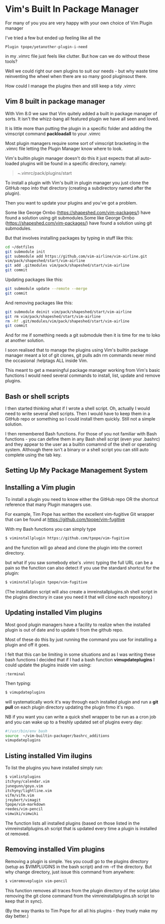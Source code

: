 # Vim's Built In Package Manager

For many of you you are very happy with your own choice of Vim Plugin manager

I've tried a few but ended up feeling like all the

    Plugin tpope/yetanother-plugin-i-need 

in my .vimrc file just feels like clutter. But how can we do without these
tools?

Well we could right our own plugins to suit our needs - but why waste time
reinventing the wheel when there are so many good pluginsout there.

How could I manage the plugins then and still keep a tidy .vimrc


## Vim 8 built in package manager

With Vim 8.0 we saw that Vim quitely added a built in package manager of sorts.
It isn't the whizz-bang all featured plugin we have all seen and loved.

It is little more than putting the plugin in a specific folder and adding the
vimscript command **packloadall** to your .vimrc

Most plugin managers require some sort of vimscript bracketing in the .vimrc
file letting the Plugin Manager know where to look. 

Vim's builtin plugin manager doesn't do this it just expects that all
auto-loaded plugins will be found in a specific directory, namely:

> ~.vimrc/pack/plugins/start

To install a plugin with Vim's built in plugin manager you just clone the GitHub
repo into that directory (creating a subdirectory named after the plugin).

Then you want to update your plugins and you've got a problem.

Some like George Ornbo (https://shapeshed.com/vim-packages/) have found a
solution using git submodules.Some like George Ornbo
(https://shapeshed.com/vim-packages/) have found a solution using git
submodules.

But that involves installing packages by typing in stuff like this:

```bash
cd ~/dotfiles
git submodule init
git submodule add https://github.com/vim-airline/vim-airline.git
vim/pack/shapeshed/start/vim-airline
git add .gitmodules vim/pack/shapeshed/start/vim-airline
git commit
```

Updating packages like this:

```bash
git submodule update --remote --merge
git commit
```

And removing packages like this:
```bash
git submodule deinit vim/pack/shapeshed/start/vim-airline
git rm vim/pack/shapeshed/start/vim-airline
rm -Rf .git/modules/vim/pack/shapeshed/start/vim-airline
git commit
```

And for me if something needs a git submodule then it is time for me to loko at
another solution.

I soon realised that to manage the plugins using Vim's builtin package manager meant a lot of git clones, git pulls adn rm commands never mind the occasional :helptags ALL inside Vim.  

This meant to get a meaningful package manager working from Vim's basic
functions I would need several commands to install, list, update and remove
plugins.


## Bash or shell scripts

I then started thinking what if I wrote a shell script. Oh, actually I would
need to write several shell scripts. Then I would have to keep them in a GitHub
repo or something so I could install them quickly. Still not a simple solution.

I then remembered Bash functions. For those of you not familiar with Bash
functions - you can define them in any Bash shell script (even your .bashrc) and
they appear to the user as a builtin comamnd of the shell or operating system. Although there 
isn't a binary or a shell script you can still auto complete using the tab key.


## Setting Up My Package Management System



## Installing a Vim plugin

To install a plugin you need to know either the GitHub repo OR the shortcut
reference that many Plugin managers use.

For example, Tim Pope has written the excellent vim-fugitive Git wrapper that
can be found at https://github.com/tpope/vim-fugitive

With my Bash functions you can simply type

```bash
$ viminstallplugin https://github.com/tpope/vim-fugitive
```

and the function will go ahead and clone the plugin into the correct directory.

but what if you saw somebody else's .vimrc typing the full URL can be a pain so
the function can also detect if you use the standard shortcut for the plugin: 

```bash
$ viminstallplugin tpope/vim-fugitive
```

(The installation script will also create a imreinstallplugins.sh shell script in
the plugins directory in case you need it that will clone each repository.)


## Updating installed Vim plugins

Most good plugin managers have a facility to realize when the installed plugin
is out of date and to update ti from the github repo.

Most of these do this by just running the command you use for installing a
plugin and off it goes.

I felt that this can be limiting in some situations and as I was writing these
bash functions I decided that if I had a bash function __vimupdateplugins__ I
could update the plugins inside vim using: 

```vim
:terminal
```
Then typing: 

```bash
$ vimupdateplugins
```

will systematically work it's way through each installed plugin and run a **git
pull** on each plugin directory updating the plugin frmo it's repo.

NB if you want you can write a quick shell wrapper to be run as a cron job and
you can wake up to a freshly updated set of plugins every day:

```bash
#!/usr/bin/env bash
source  ~/vim-builtin-packager/bashrc_additions
vimupdateplugins
```


## Listing installed Vim ilugins 

To list the plugins you have installed simply run:

```bash
$ vimlistplugins
itchyny/calendar.vim
junegunn/goyo.vim
itchyny/lightline.vim
vifm/vifm.vim
jreybert/vimagit
tpope/vim-markdown
reedes/vim-pencil
vimwiki/vimwiki
```

The function lists all installed plugins (based on those listed in the
vimreinstallplugins.sh script that is updated every time a plugin is installed
ot removed.


## Removing installed Vim plugins

Removing a plugin is simple. Yes you coudl go to the plugins directory (setup as
$VIMPLUGINS in the bash script) and rm -rf the directory. But why change
directory, just issue this command from anywhere:

```bash
$ vimremoveplugin vim-pencil
```

This function removes all traces from the plugin directory of the script (also
removing the git clone command from the vimreinstallplugins.sh script to keep
that in sync).
















(By the way thanks to Tim Pope for all all his plugins - they truely make my day
better.)
